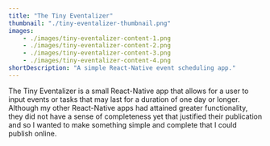 ```yaml
---
title: "The Tiny Eventalizer"
thumbnail: "./tiny-eventalizer-thumbnail.png"
images: 
    - ./images/tiny-eventalizer-content-1.png
    - ./images/tiny-eventalizer-content-2.png
    - ./images/tiny-eventalizer-content-3.png
    - ./images/tiny-eventalizer-content-4.png
shortDescription: "A simple React-Native event scheduling app."
---
```


The Tiny Eventalizer is a small React-Native app that allows for a user to input events or tasks that may last for a duration of one day or longer. Although my other React-Native apps had attained greater functionality, they did not have a sense of completeness yet that justified their publication and so I wanted to make something simple and complete that I could publish online.

